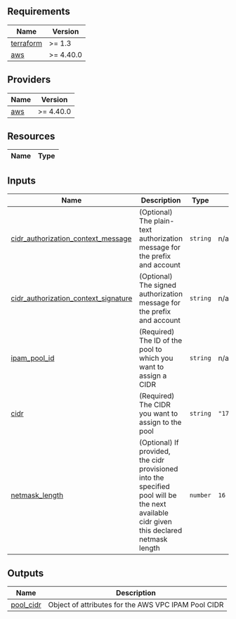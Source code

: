 <!-- BEGIN TFDOCS -->
## Requirements

| Name | Version |
|------|---------|
| <a name="requirement_terraform"></a> [terraform](#requirement\_terraform) | >= 1.3 |
| <a name="requirement_aws"></a> [aws](#requirement\_aws) | >= 4.40.0 |

## Providers

| Name | Version |
|------|---------|
| <a name="provider_aws"></a> [aws](#provider\_aws) | >= 4.40.0 |

## Resources

| Name | Type |
|------|------|

## Inputs

| Name | Description | Type | Default | Required |
|------|-------------|------|---------|:--------:|
| <a name="input_cidr_authorization_context_message"></a> [cidr\_authorization\_context\_message](#input\_cidr\_authorization\_context\_message) | (Optional) The plain-text authorization message for the prefix and account | `string` | n/a | yes |
| <a name="input_cidr_authorization_context_signature"></a> [cidr\_authorization\_context\_signature](#input\_cidr\_authorization\_context\_signature) | (Optional) The signed authorization message for the prefix and account | `string` | n/a | yes |
| <a name="input_ipam_pool_id"></a> [ipam\_pool\_id](#input\_ipam\_pool\_id) | (Required) The ID of the pool to which you want to assign a CIDR | `string` | n/a | yes |
| <a name="input_cidr"></a> [cidr](#input\_cidr) | (Required) The CIDR you want to assign to the pool | `string` | `"172.2.0.0/16"` | no |
| <a name="input_netmask_length"></a> [netmask\_length](#input\_netmask\_length) | (Optional) If provided, the cidr provisioned into the specified pool will be the next available cidr given this declared netmask length | `number` | `16` | no |

## Outputs

| Name | Description |
|------|-------------|
| <a name="output_pool_cidr"></a> [pool\_cidr](#output\_pool\_cidr) | Object of attributes for the AWS VPC IPAM Pool CIDR |

<!-- END TFDOCS -->
